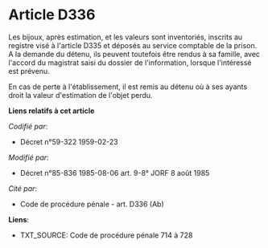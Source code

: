 # Article D336

Les bijoux, après estimation, et les valeurs sont inventoriés, inscrits au registre visé à l'article D335 et déposés au
service comptable de la prison. A la demande du détenu, ils peuvent toutefois être rendus à sa famille, avec l'accord du
magistrat saisi du dossier de l'information, lorsque l'intéressé est prévenu.

En cas de perte à l'établissement, il est remis au détenu où à ses ayants droit la valeur d'estimation de l'objet perdu.

**Liens relatifs à cet article**

_Codifié par_:

  - Décret n°59-322 1959-02-23

_Modifié par_:

  - Décret n°85-836 1985-08-06 art. 9-8° JORF 8 août 1985

_Cité par_:

  - Code de procédure pénale - art. D336 (Ab)

**Liens**:

  - TXT_SOURCE: Code de procédure pénale 714 à 728
